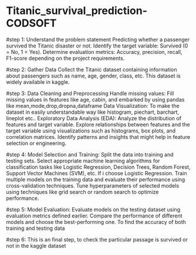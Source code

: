 # Titanic_survival_prediction-CODSOFT
#step 1: Understand the problem statement
  Predicting whether a passenger survived the Titanic disaster or not.
  Identify the target variable: Survived (0 = No, 1 = Yes).
  Determine evaluation metrics: Accuracy, precision, recall, F1-score depending on the project requirements.

  
#step 2: Gather Data
  Collect the Titanic dataset containing information about passengers such as name, age, gender, class, etc. This dataset is widely available in kaggle.

  
#step 3: Data Cleaning and Preprocessing
  Handle missing values: Fill missing values in features like age, cabin, and embarked by using pandas like mean,mode,drop,dropna,dataframe
  Data Visualization: To make the dataset in easily understandable way like histogram, piechart, barchart, lineplot etc..
  Exploratory Data Analysis (EDA):  Analyze the distribution of features and target variable.
                                    Explore relationships between features and the target variable using visualizations such as histograms, box plots, and correlation matrices.
                                    Identify patterns and insights that might help in feature selection or engineering.

                                    
#step 4: Model Selection and Training:
  Split the data into training and testing sets.
  Select appropriate machine learning algorithms for classification tasks like Logistic Regression, Decision Trees, Random Forest, Support Vector Machines (SVM), etc. If i choose Logistic Regression.
  Train multiple models on the training data and evaluate their performance using cross-validation techniques.
  Tune hyperparameters of selected models using techniques like grid search or random search to optimize performance.

  
#step 5: Model Evaluation:
  Evaluate models on the testing dataset using evaluation metrics defined earlier.
  Compare the performance of different models and choose the best-performing one.
  To find the accuracy of both training and testing data

  
#step 6:
  This is an final step, to check the particular passage is survived or not in the kaggle dataset
